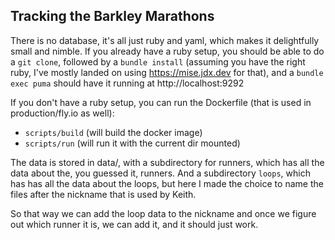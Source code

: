 
## Tracking the Barkley Marathons

There is no database, it's all just ruby and yaml, which makes it delightfully small and nimble. If you already have a ruby setup, you should be able to do a `git clone`, followed by a `bundle install` (assuming you have the right ruby, I've mostly landed on using https://mise.jdx.dev for that), and a `bundle exec puma` should have it running at http://localhost:9292

If you don't have a ruby setup, you can run the Dockerfile (that is used in production/fly.io as well):

- `scripts/build` (will build the docker image)
- `scripts/run` (will run it with the current dir mounted)

The data is stored in data/<year>, with a subdirectory for runners, which has all the data about the, you guessed it, runners. And a subdirectory `loops`, which has has all the data about the loops, but here I made the choice to name the files after the nickname that is used by Keith.

So that way we can add the loop data to the nickname and once we figure out which runner it is, we can add it, and it should just work.
